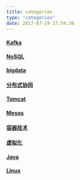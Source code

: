 ```yaml
---
title: categories
type: "categories"
date: 2017-07-19 17:54:38
---
```


#### [Kafka](https://sstar1314.github.io/categories/Kafka/)

#### [NoSQL](https://sstar1314.github.io/categories/NoSQL/)

#### [bigdata](https://sstar1314.github.io/categories/bigdata/)

#### [分布式协同](https://sstar1314.github.io/categories/%E5%88%86%E5%B8%83%E5%BC%8F%E5%8D%8F%E5%90%8C/)

#### [Tomcat](https://sstar1314.github.io/categories/Tomcat/)

#### [Mesos](https://sstar1314.github.io/categories/Mesos/)

#### [容器技术](https://sstar1314.github.io/categories/%E5%AE%B9%E5%99%A8%E6%8A%80%E6%9C%AF/)

#### [虚拟化](https://sstar1314.github.io/categories/%E8%99%9A%E6%8B%9F%E5%8C%96/)

#### [Java](https://sstar1314.github.io/categories/Java/)

#### [Linux](https://sstar1314.github.io/categories/Linux/)
